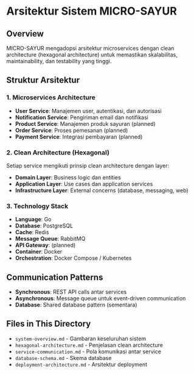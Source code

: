 # Arsitektur Sistem MICRO-SAYUR

## Overview
MICRO-SAYUR mengadopsi arsitektur microservices dengan clean architecture (hexagonal architecture) untuk memastikan skalabilitas, maintainability, dan testability yang tinggi.

## Struktur Arsitektur

### 1. Microservices Architecture
- **User Service**: Manajemen user, autentikasi, dan autorisasi
- **Notification Service**: Pengiriman email dan notifikasi
- **Product Service**: Manajemen produk sayuran (planned)
- **Order Service**: Proses pemesanan (planned)
- **Payment Service**: Integrasi pembayaran (planned)

### 2. Clean Architecture (Hexagonal)
Setiap service mengikuti prinsip clean architecture dengan layer:
- **Domain Layer**: Business logic dan entities
- **Application Layer**: Use cases dan application services
- **Infrastructure Layer**: External concerns (database, messaging, web)

### 3. Technology Stack
- **Language**: Go
- **Database**: PostgreSQL
- **Cache**: Redis
- **Message Queue**: RabbitMQ
- **API Gateway**: (planned)
- **Container**: Docker
- **Orchestration**: Docker Compose / Kubernetes

## Communication Patterns
- **Synchronous**: REST API calls antar services
- **Asynchronous**: Message queue untuk event-driven communication
- **Database**: Shared database pattern (sementara)

## Files in This Directory
- `system-overview.md` - Gambaran keseluruhan sistem
- `hexagonal-architecture.md` - Penjelasan clean architecture
- `service-communication.md` - Pola komunikasi antar service
- `database-schema.md` - Skema database
- `deployment-architecture.md` - Arsitektur deployment
